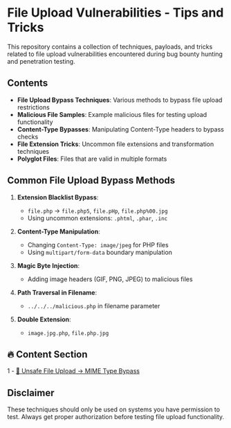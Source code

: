 # File Upload Vulnerabilities - Tips and Tricks

This repository contains a collection of techniques, payloads, and tricks related to file upload vulnerabilities encountered during bug bounty hunting and penetration testing.

## Contents

- **File Upload Bypass Techniques**: Various methods to bypass file upload restrictions
- **Malicious File Samples**: Example malicious files for testing upload functionality
- **Content-Type Bypasses**: Manipulating Content-Type headers to bypass checks
- **File Extension Tricks**: Uncommon file extensions and transformation techniques
- **Polyglot Files**: Files that are valid in multiple formats

## Common File Upload Bypass Methods

1. **Extension Blacklist Bypass**:
   - `file.php` → `file.php5`, `file.pHp`, `file.php%00.jpg`
   - Using uncommon extensions: `.phtml`, `.phar`, `.inc`

2. **Content-Type Manipulation**:
   - Changing `Content-Type: image/jpeg` for PHP files
   - Using `multipart/form-data` boundary manipulation

3. **Magic Byte Injection**:
   - Adding image headers (GIF, PNG, JPEG) to malicious files

4. **Path Traversal in Filename**:
   - `../../../malicious.php` in filename parameter

5. **Double Extension**:
   - `image.jpg.php`, `file.php.jpg`

## 🔥 Content Section
1 - [🧠 Unsafe File Upload → MIME Type Bypass](https://github.com/cybersecplayground/bugbounty-Tips-and-Tricks/blob/main/File%20upload/unsafe-file-upload.md)

## Disclaimer

These techniques should only be used on systems you have permission to test. Always get proper authorization before testing file upload functionality.
